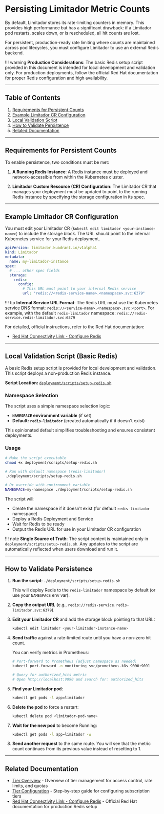 # Persisting Limitador Metric Counts

By default, Limitador stores its rate-limiting counters in memory. This provides high performance but has a significant drawback: if a Limitador pod restarts, scales down, or is rescheduled, all hit counts are lost.

For persistent, production-ready rate limiting where counts are maintained across pod lifecycles, you must configure Limitador to use an external Redis backend.

!!! warning
    **Production Considerations**: The basic Redis setup script provided in this document is intended for local development and validation only. For production deployments, follow the official Red Hat documentation for proper Redis configuration and high availability.

---

## Table of Contents

1. [Requirements for Persistent Counts](#requirements-for-persistent-counts)
2. [Example Limitador CR Configuration](#example-limitador-cr-configuration)
3. [Local Validation Script](#local-validation-script-basic-redis)
4. [How to Validate Persistence](#how-to-validate-persistence)
5. [Related Documentation](#related-documentation)

---

## Requirements for Persistent Counts

To enable persistence, two conditions must be met:

1. **A Running Redis Instance**: A Redis instance must be deployed and network-accessible from within the Kubernetes cluster.

2. **Limitador Custom Resource (CR) Configuration**: The Limitador CR that manages your deployment must be updated to point to the running Redis instance by specifying the storage configuration in its spec.

---

## Example Limitador CR Configuration

You must edit your Limitador CR (`kubectl edit limitador <your-instance-name>`) to include the storage block. The URL should point to the internal Kubernetes service for your Redis deployment.

```yaml
apiVersion: limitador.kuadrant.io/v1alpha1
kind: Limitador
metadata:
  name: my-limitador-instance
spec:
  # ... other spec fields
  storage:
    redis:
      config:
        # This URL must point to your internal Redis service
        url: "redis://<redis-service-name>.<namespace>.svc:6379"
```

!!! tip
    **Internal Service URL Format**: The Redis URL must use the Kubernetes service DNS format: `redis://<service-name>.<namespace>.svc:<port>`. For example, with the default `redis-limitador` namespace: `redis://redis-service.redis-limitador.svc:6379`

For detailed, official instructions, refer to the Red Hat documentation:

- [Red Hat Connectivity Link - Configure Redis](https://docs.redhat.com/en/documentation/red_hat_connectivity_link/1.1/html/installing_connectivity_link_on_openshift/configure-redis_connectivity-link)

---

## Local Validation Script (Basic Redis)

A basic Redis setup script is provided for local development and validation. This script deploys a non-production Redis instance.

**Script Location:** [`deployment/scripts/setup-redis.sh`](../../../deployment/scripts/setup-redis.sh)

### Namespace Selection

The script uses a simple namespace selection logic:

- **`NAMESPACE` environment variable** (if set)
- **Default: `redis-limitador`** (created automatically if it doesn't exist)

This opinionated default simplifies troubleshooting and ensures consistent deployments.

### Usage

```bash
# Make the script executable
chmod +x deployment/scripts/setup-redis.sh

# Run with default namespace (redis-limitador)
./deployment/scripts/setup-redis.sh

# Or override with environment variable
NAMESPACE=my-namespace ./deployment/scripts/setup-redis.sh
```

The script will:

- Create the namespace if it doesn't exist (for default `redis-limitador` namespace)
- Deploy a Redis Deployment and Service
- Wait for Redis to be ready
- Output the Redis URL for use in your Limitador CR configuration

!!! note
    **Single Source of Truth**: The script content is maintained only in `deployment/scripts/setup-redis.sh`. Any updates to the script are automatically reflected when users download and run it.

---

## How to Validate Persistence

1. **Run the script**: `./deployment/scripts/setup-redis.sh`

   This will deploy Redis to the `redis-limitador` namespace by default (or use your `NAMESPACE` env var).

2. **Copy the output URL** (e.g., `redis://redis-service.redis-limitador.svc:6379`).

3. **Edit your Limitador CR** and add the storage block pointing to that URL:

   ```bash
   kubectl edit limitador <your-limitador-instance-name>
   ```

4. **Send traffic** against a rate-limited route until you have a non-zero hit count.

   You can verify metrics in Prometheus:

   ```bash
   # Port-forward to Prometheus (adjust namespace as needed)
   kubectl port-forward -n monitoring svc/prometheus-k8s 9090:9091

   # Query for authorized_hits metric
   # Open http://localhost:9090 and search for: authorized_hits
   ```

5. **Find your Limitador pod**:

   ```bash
   kubectl get pods -l app=limitador
   ```

6. **Delete the pod** to force a restart:

   ```bash
   kubectl delete pod <limitador-pod-name>
   ```

7. **Wait for the new pod** to become Running:

   ```bash
   kubectl get pods -l app=limitador -w
   ```

8. **Send another request** to the same route. You will see that the metric count continues from its previous value instead of resetting to 1.

---

## Related Documentation

- [Tier Overview](../configuration-and-management/tier-overview.md) - Overview of tier management for access control, rate limits, and quotas
- [Tier Configuration](../configuration-and-management/tier-configuration.md) - Step-by-step guide for configuring subscription tiers
- [Red Hat Connectivity Link - Configure Redis](https://docs.redhat.com/en/documentation/red_hat_connectivity_link/1.1/html/installing_connectivity_link_on_openshift/configure-redis_connectivity-link) - Official Red Hat documentation for production Redis setup
